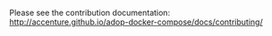 Please see the contribution documentation: http://accenture.github.io/adop-docker-compose/docs/contributing/
